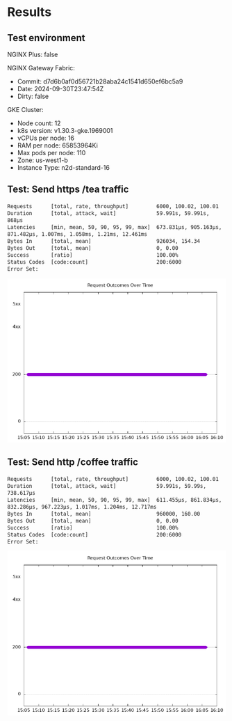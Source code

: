 # Results

## Test environment

NGINX Plus: false

NGINX Gateway Fabric:

- Commit: d7d6b0af0d56721b28aba24c1541d650ef6bc5a9
- Date: 2024-09-30T23:47:54Z
- Dirty: false

GKE Cluster:

- Node count: 12
- k8s version: v1.30.3-gke.1969001
- vCPUs per node: 16
- RAM per node: 65853964Ki
- Max pods per node: 110
- Zone: us-west1-b
- Instance Type: n2d-standard-16

## Test: Send https /tea traffic

```text
Requests      [total, rate, throughput]         6000, 100.02, 100.01
Duration      [total, attack, wait]             59.991s, 59.991s, 868µs
Latencies     [min, mean, 50, 90, 95, 99, max]  673.831µs, 905.163µs, 871.482µs, 1.007ms, 1.058ms, 1.21ms, 12.461ms
Bytes In      [total, mean]                     926034, 154.34
Bytes Out     [total, mean]                     0, 0.00
Success       [ratio]                           100.00%
Status Codes  [code:count]                      200:6000  
Error Set:
```

![https-oss.png](https-oss.png)

## Test: Send http /coffee traffic

```text
Requests      [total, rate, throughput]         6000, 100.02, 100.01
Duration      [total, attack, wait]             59.991s, 59.99s, 738.617µs
Latencies     [min, mean, 50, 90, 95, 99, max]  611.455µs, 861.834µs, 832.286µs, 967.223µs, 1.017ms, 1.204ms, 12.717ms
Bytes In      [total, mean]                     960000, 160.00
Bytes Out     [total, mean]                     0, 0.00
Success       [ratio]                           100.00%
Status Codes  [code:count]                      200:6000  
Error Set:
```

![http-oss.png](http-oss.png)
